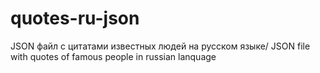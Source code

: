 # quotes-ru-json
JSON файл с цитатами известных людей на русском языке/ JSON file with quotes of famous people in russian lanquage
